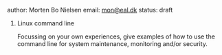 author: Morten Bo Nielsen
email: mon@eal.dk
status: draft

1. 	Linux command line

	Focussing on your own experiences, give examples of how to use the command line for system maintenance, monitoring and/or security.



